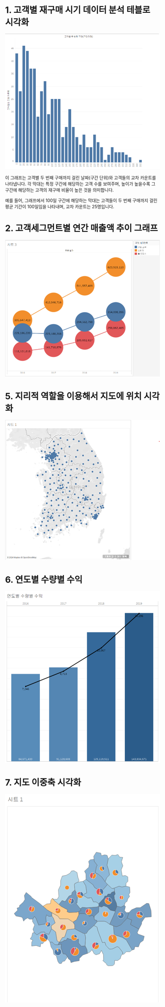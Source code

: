 # 1. 고객별 재구매 시기 데이터 분석 테블로 시각화

![히스토그램](tableau.png)

이 그래프는 고객별 두 번째 구매까지 걸린 날짜(구간 단위)와 고객들의 교차 카운트를 나타냅니다. 각 막대는 특정 구간에 해당하는 고객 수를 보여주며, 높이가 높을수록 그 구간에 해당하는 고객의 재구매 비율이 높은 것을 의미합니다. 

예를 들어, 그래프에서 100일 구간에 해당하는 막대는 고객들이 두 번째 구매까지 걸린 평균 기간이 100일임을 나타내며, 교차 카운트는 25명입니다.

# 2. 고객세그먼트별 연간 매출액 추이 그래프

![매출액 그래프](연간매출액추이.png)


# 5. 지리적 역할을 이용해서 지도에 위치 시각화

![지도시각화](지리적역할시각화.png)


# 6. 연도별 수량별 수익
![라인막대](연도별수량별수익.png)

# 7. 지도 이중축 시각화
![지도이중축](지도이중축시각화.png)
